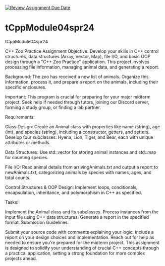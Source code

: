 [![Review Assignment Due Date](https://classroom.github.com/assets/deadline-readme-button-24ddc0f5d75046c5622901739e7c5dd533143b0c8e959d652212380cedb1ea36.svg)](https://classroom.github.com/a/R8WOYJJB)
# tCppModule04spr24
tCppModule04spr24

C++ Zoo Practice Assignment
Objective:
Develop your skills in C++ control structures, data structures (Array, Vector, Map), file I/O, and basic OOP design through a "C++ Zoo Practice" application. This project involves processing file information, managing animal data, and generating a report.

Background:
The zoo has received a new list of animals. Organize this information, process it, and prepare a report on the animals, including their specific enclosures.

Important:
This program is crucial for preparing for your major midterm project. Seek help if needed through tutors, joining our Discord server, forming a study group, or finding a lab partner.

Requirements:

Class Design:
Create an Animal class with properties like name (string), age (int), and species (string), including a constructor, getters, and setters.
Develop four subclasses: Hyena, Lion, Tiger, and Bear, each with unique attributes or methods.

Data Structures:
Use std::vector for storing animal instances and std::map for counting species.

File I/O:
Read animal details from arrivingAnimals.txt and output a report to newAnimals.txt, categorizing animals by species with names, ages, and total counts.

Control Structures & OOP Design:
Implement loops, conditionals, encapsulation, inheritance, and polymorphism in C++ as specified.

Tasks:

Implement the Animal class and its subclasses.
Process instances from the input file using C++ data structures.
Generate a report in the specified format.
Submission Guidelines:

Submit your source code with comments explaining your logic.
Include a report on your design choices and implementation.
Reach out for help as needed to ensure you're prepared for the midterm project.
This assignment is designed to solidify your understanding of crucial C++ concepts through a practical application, setting a strong foundation for more complex projects ahead.
